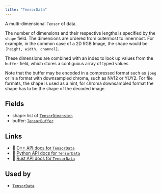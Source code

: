 ```yaml
---
title: "TensorData"
---
```


A multi-dimensional `Tensor` of data.

The number of dimensions and their respective lengths is specified by the `shape` field.
The dimensions are ordered from outermost to innermost. For example, in the common case of
a 2D RGB Image, the shape would be `[height, width, channel]`.

These dimensions are combined with an index to look up values from the `buffer` field,
which stores a contiguous array of typed values.

Note that the buffer may be encoded in a compressed format such as `jpeg` or
in a format with downsampled chroma, such as NV12 or YUY2.
For file formats, the shape is used as a hint, for chroma downsampled format
the shape has to be the shape of the decoded image.

## Fields

* shape: list of [`TensorDimension`](../datatypes/tensor_dimension.md)
* buffer: [`TensorBuffer`](../datatypes/tensor_buffer.md)

## Links
 * 🌊 [C++ API docs for `TensorData`](https://ref.rerun.io/docs/cpp/stable/structrerun_1_1datatypes_1_1TensorData.html)
 * 🐍 [Python API docs for `TensorData`](https://ref.rerun.io/docs/python/stable/common/datatypes#rerun.datatypes.TensorData)
 * 🦀 [Rust API docs for `TensorData`](https://docs.rs/rerun/latest/rerun/datatypes/struct.TensorData.html)


## Used by

* [`TensorData`](../components/tensor_data.md)
